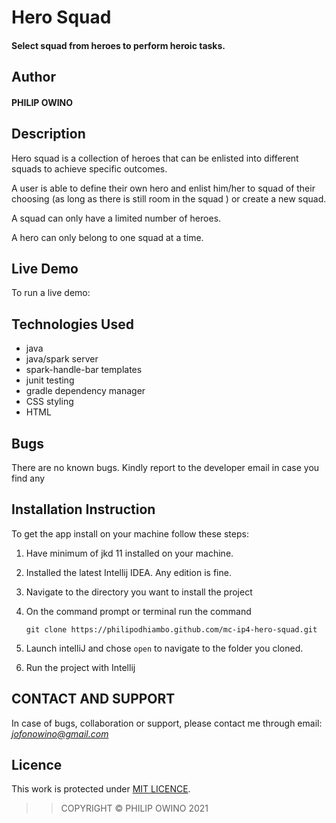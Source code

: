 # Hero Squad

#### Select squad from heroes to perform heroic tasks.

## Author

#### PHILIP OWINO

## Description

Hero squad is a collection of heroes that can be enlisted into different squads to achieve specific outcomes.

A user is able to define their own hero and enlist him/her to squad of their choosing (as long as there is still room in the squad ) or create a new squad.

A squad can only have a limited number of heroes.

A  hero can only belong to one squad at a time.

## Live Demo

To run a live demo:



## Technologies Used
- java
- java/spark server
- spark-handle-bar templates
- junit testing
- gradle dependency manager
- CSS styling
- HTML



## Bugs

There are no known bugs. Kindly report to the developer email in case you find any

## Installation Instruction

To get the app install on your machine follow these steps:
1. Have minimum of jkd 11 installed on your machine.
1. Installed the latest Intellij IDEA. Any edition is fine.
1. Navigate to the directory you want to install the project
1. On the command prompt or terminal run the command

    ```
    git clone https://philipodhiambo.github.com/mc-ip4-hero-squad.git
    ```
1. Launch intelliJ and chose ``open`` to navigate to the folder you cloned.

1. Run the project with Intellij

## CONTACT AND SUPPORT
In case of bugs, collaboration or support, please contact me through email: *jofonowino@gmail.com*

## Licence

This work is protected under [MIT LICENCE](LICENCE.txt).

>>COPYRIGHT &copy; PHILIP OWINO 2021


